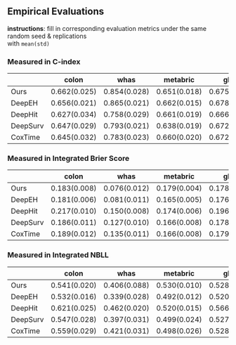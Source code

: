 ## Empirical Evaluations

**instructions**: fill in corresponding evaluation metrics under the same random seed & replications  
with `mean(std)`

### Measured in C-index
|          | colon        | whas         | metabric     | gbsg         | flchain      | support      | kkbox        |
|----------|--------------|--------------|--------------|--------------|--------------|--------------|--------------|
| Ours     | 0.662(0.025) | 0.854(0.028) | 0.651(0.018) | 0.675(0.016) | 0.793(0.009) | 0.613(0.008) |              |
| DeepEH   | 0.656(0.021) | 0.865(0.021) | 0.662(0.015) | 0.678(0.008) | 0.792(0.011) | 0.613(0.004) |              |
| DeepHit  | 0.627(0.034) | 0.758(0.029) | 0.661(0.019) | 0.666(0.015) | 0.783(0.010) | 0.532(0.013) |              |
| DeepSurv | 0.647(0.029) | 0.793(0.021) | 0.638(0.019) | 0.672(0.015) | 0.790(0.010) | 0.609(0.005) |              |
| CoxTime  | 0.645(0.032) | 0.783(0.023) | 0.660(0.020) | 0.672(0.017) | 0.790(0.010) | 0.614(0.010) |              |


### Measured in Integrated Brier Score
|          | colon        | whas         | metabric     | gbsg         | flchain      | support      | kkbox        |
|----------|--------------|--------------|--------------|--------------|--------------|--------------|--------------|
| Ours     | 0.183(0.008) | 0.076(0.012) | 0.179(0.004) | 0.178(0.005) | 0.103(0.003) | 0.200(0.004) |              |
| DeepEH   | 0.181(0.006) | 0.081(0.011) | 0.165(0.005) | 0.176(0.003) | 0.101(0.003) | 0.192(0.005) |              |
| DeepHit  | 0.217(0.010) | 0.150(0.008) | 0.174(0.006) | 0.196(0.004) | 0.124(0.004) | 0.209(0.002) |              |
| DeepSurv | 0.186(0.011) | 0.127(0.010) | 0.166(0.008) | 0.178(0.005) | 0.101(0.004) | 0.192(0.003) |              |
| CoxTime  | 0.189(0.012) | 0.135(0.011) | 0.166(0.008) | 0.179(0.006) | 0.103(0.007) | 0.192(0.004) |              |


### Measured in Integrated NBLL
|          | colon        | whas         | metabric     | gbsg         | flchain      | support      | kkbox        |
|----------|--------------|--------------|--------------|--------------|--------------|--------------|--------------|
| Ours     | 0.541(0.020) | 0.406(0.088) | 0.530(0.010) | 0.528(0.013) | 0.339(0.008) | 0.586(0.008) |              |
| DeepEH   | 0.532(0.016) | 0.339(0.028) | 0.492(0.012) | 0.520(0.006) | 0.332(0.009) | 0.565(0.012) |              |
| DeepHit  | 0.621(0.025) | 0.462(0.020) | 0.520(0.015) | 0.566(0.011) | 0.390(0.011) | 0.609(0.005) |              |
| DeepSurv | 0.547(0.028) | 0.397(0.031) | 0.499(0.024) | 0.527(0.012) | 0.334(0.012) | 0.564(0.008) |              |
| CoxTime  | 0.559(0.029) | 0.421(0.031) | 0.498(0.026) | 0.528(0.016) | 0.345(0.026) | 0.566(0.011) |              |

